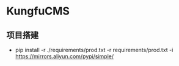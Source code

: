 # KungfuCMS 

## 项目搭建

* pip install -r ./requirements/prod.txt -r requirements/prod.txt -i https://mirrors.aliyun.com/pypi/simple/